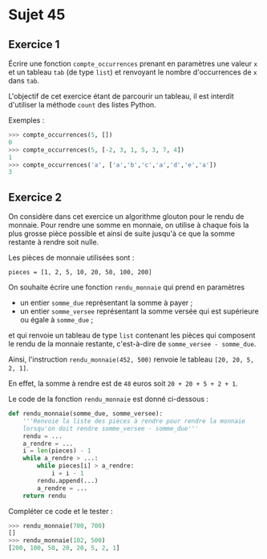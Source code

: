 # Sujet 45

## Exercice 1

Écrire une fonction `compte_occurrences` prenant en paramètres une valeur `x` et un
tableau `tab` (de type `list`) et renvoyant le nombre d'occurrences de `x` dans `tab`.

L'objectif de cet exercice étant de parcourir un tableau, il est interdit d'utiliser la méthode
`count` des listes Python.


Exemples :

```python
>>> compte_occurrences(5, [])
0
>>> compte_occurrences(5, [-2, 3, 1, 5, 3, 7, 4])
1
>>> compte_occurrences('a', ['a','b','c','a','d','e','a'])
3
```

## Exercice 2

On considère dans cet exercice un algorithme glouton pour le rendu de monnaie. Pour
rendre une somme en monnaie, on utilise à chaque fois la plus grosse pièce possible et ainsi
de suite jusqu'à ce que la somme restante à rendre soit nulle.

Les pièces de monnaie utilisées sont :

`pieces = [1, 2, 5, 10, 20, 50, 100, 200]`

On souhaite écrire une fonction `rendu_monnaie` qui prend en paramètres

- un entier `somme_due` représentant la somme à payer ;
- un entier `somme_versee` représentant la somme versée qui est supérieure ou égale
à `somme_due` ;

et qui renvoie un tableau de type `list` contenant les pièces qui composent le rendu
de la monnaie restante, c'est-à-dire de `somme_versee - somme_due`.



Ainsi, l'instruction `rendu_monnaie(452, 500)` renvoie le tableau `[20, 20, 5, 2, 1]`.

En effet, la somme à rendre est de `48` euros soit `20 + 20 + 5 + 2 + 1`.

Le code de la fonction `rendu_monnaie` est donné ci-dessous :

```python 
def rendu_monnaie(somme_due, somme_versee):
    '''Renvoie la liste des pièces à rendre pour rendre la monnaie
    lorsqu'on doit rendre somme_versee - somme_due'''
    rendu = ... 
    a_rendre = ... 
    i = len(pieces) - 1
    while a_rendre > ...: 
        while pieces[i] > a_rendre:
            i = i - 1
        rendu.append(...) 
        a_rendre = ... 
    return rendu

```

Compléter ce code et le tester :

```python
>>> rendu_monnaie(700, 700)
[]
>>> rendu_monnaie(102, 500)
[200, 100, 50, 20, 20, 5, 2, 1]
```